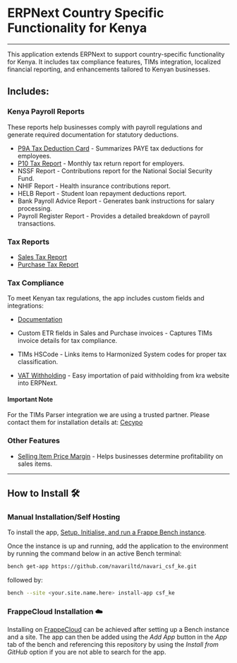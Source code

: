 # ERPNext Country Specific Functionality for Kenya
---

This application extends ERPNext to support country-specific functionality for Kenya. It includes tax compliance features, TIMs integration, localized financial reporting, and enhancements tailored to Kenyan businesses.

## Includes:

### Kenya Payroll Reports

These reports help businesses comply with payroll regulations and generate required documentation for statutory deductions.

- [P9A Tax Deduction Card](csf_ke/docs/reports/kenya_p9_tax_report.md) - Summarizes PAYE tax deductions for employees.
- [P10 Tax Report](csf_ke/docs/reports/kenya_p10_tax_report.md) - Monthly tax return report for employers.
- NSSF Report - Contributions report for the National Social Security Fund.
- NHIF Report - Health insurance contributions report.
- HELB Report - Student loan repayment deductions report.
- Bank Payroll Advice Report - Generates bank instructions for salary processing.
- Payroll Register Report - Provides a detailed breakdown of payroll transactions.

### Tax Reports

- [Sales Tax Report](csf_ke/docs/reports/kenya_sales_tax_report.md)
- [Purchase Tax Report](csf_ke/docs/reports/kenya_purchase_tax_report.md)

### Tax Compliance

To meet Kenyan tax regulations, the app includes custom fields and integrations:
 - [Documentation](csf_ke/docs/features/tims_integration.md)

- Custom ETR fields in Sales and Purchase invoices - Captures TIMs invoice details for tax compliance.
- TIMs HSCode - Links items to Harmonized System codes for proper tax classification.
- [VAT Withholding](csf_ke/docs/doctypes/vat_withholding.md) - Easy importation of paid withholding from kra website into ERPNext.

#### Important Note
For the TIMs Parser integration we are using a trusted partner. Please contact them for installation details at: [Cecypo](https://docs.cecypo.tech/s/kb/doc/erpnext-O7U5xeE9DN)

### Other Features

- [Selling Item Price Margin](csf_ke/docs/doctypes/selling_item_price_margin.md) - Helps businesses determine profitability on sales items.

---

## How to Install 🛠️

### Manual Installation/Self Hosting

To install the app, [Setup, Initialise, and run a Frappe Bench instance](https://frappeframework.com/docs/user/en/installation).

Once the instance is up and running, add the application to the environment by running the command below in an active Bench terminal:

```sh
bench get-app https://github.com/navariltd/navari_csf_ke.git
```

followed by:

```sh
bench --site <your.site.name.here> install-app csf_ke
```


### FrappeCloud Installation ☁️

Installing on [FrappeCloud](https://frappecloud.com/docs/introduction) can be achieved after setting up a Bench instance and a site. The app can then be added using the _Add App_ button in the _App_ tab of the bench and referencing this repository by using the _Install from GitHub_ option if you are not able to search for the app.

